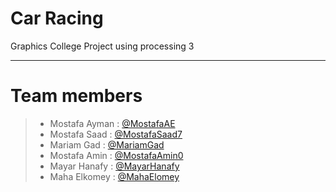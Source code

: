 # Car Racing
Graphics College Project using processing 3

___
# Team members
> * Mostafa Ayman : [@MostafaAE ]( https://github.com/MostafaAE)
> * Mostafa Saad  : [@MostafaSaad7 ]( https://github.com/MostafaSaad7)
> * Mariam Gad : [@MariamGad  ]( https://github.com/Mariamgad)
> * Mostafa Amin : [@MostafaAmin0 ]( https://github.com/MostafaAmin0 )
> * Mayar Hanafy : [@MayarHanafy ]( https://github.com/MayarHanafy)
> * Maha Elkomey : [@MahaElomey ]( https://github.com/MahaElomey )
